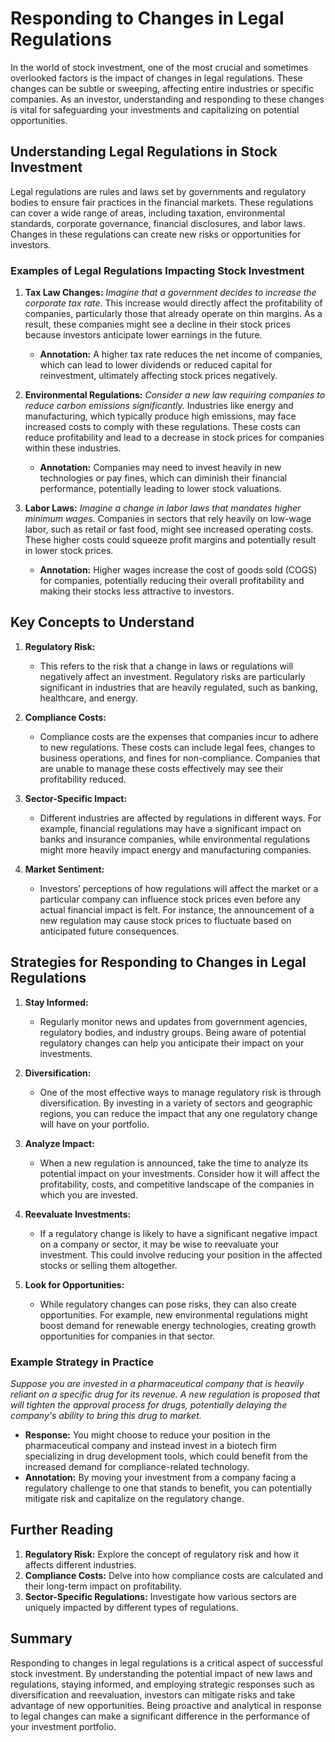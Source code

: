 # Responding to Changes in Legal Regulations

In the world of stock investment, one of the most crucial and sometimes overlooked factors is the impact of changes in legal regulations. These changes can be subtle or sweeping, affecting entire industries or specific companies. As an investor, understanding and responding to these changes is vital for safeguarding your investments and capitalizing on potential opportunities.

## Understanding Legal Regulations in Stock Investment

Legal regulations are rules and laws set by governments and regulatory bodies to ensure fair practices in the financial markets. These regulations can cover a wide range of areas, including taxation, environmental standards, corporate governance, financial disclosures, and labor laws. Changes in these regulations can create new risks or opportunities for investors.

### Examples of Legal Regulations Impacting Stock Investment

1. **Tax Law Changes:**
   *Imagine that a government decides to increase the corporate tax rate*. This increase would directly affect the profitability of companies, particularly those that already operate on thin margins. As a result, these companies might see a decline in their stock prices because investors anticipate lower earnings in the future.
   - **Annotation:** A higher tax rate reduces the net income of companies, which can lead to lower dividends or reduced capital for reinvestment, ultimately affecting stock prices negatively.

2. **Environmental Regulations:**
   *Consider a new law requiring companies to reduce carbon emissions significantly.* Industries like energy and manufacturing, which typically produce high emissions, may face increased costs to comply with these regulations. These costs can reduce profitability and lead to a decrease in stock prices for companies within these industries.
   - **Annotation:** Companies may need to invest heavily in new technologies or pay fines, which can diminish their financial performance, potentially leading to lower stock valuations.

3. **Labor Laws:**
   *Imagine a change in labor laws that mandates higher minimum wages.* Companies in sectors that rely heavily on low-wage labor, such as retail or fast food, might see increased operating costs. These higher costs could squeeze profit margins and potentially result in lower stock prices.
   - **Annotation:** Higher wages increase the cost of goods sold (COGS) for companies, potentially reducing their overall profitability and making their stocks less attractive to investors.

## Key Concepts to Understand

1. **Regulatory Risk:**
   - This refers to the risk that a change in laws or regulations will negatively affect an investment. Regulatory risks are particularly significant in industries that are heavily regulated, such as banking, healthcare, and energy.

2. **Compliance Costs:**
   - Compliance costs are the expenses that companies incur to adhere to new regulations. These costs can include legal fees, changes to business operations, and fines for non-compliance. Companies that are unable to manage these costs effectively may see their profitability reduced.

3. **Sector-Specific Impact:**
   - Different industries are affected by regulations in different ways. For example, financial regulations may have a significant impact on banks and insurance companies, while environmental regulations might more heavily impact energy and manufacturing companies.

4. **Market Sentiment:**
   - Investors’ perceptions of how regulations will affect the market or a particular company can influence stock prices even before any actual financial impact is felt. For instance, the announcement of a new regulation may cause stock prices to fluctuate based on anticipated future consequences.

## Strategies for Responding to Changes in Legal Regulations

1. **Stay Informed:**
   - Regularly monitor news and updates from government agencies, regulatory bodies, and industry groups. Being aware of potential regulatory changes can help you anticipate their impact on your investments.

2. **Diversification:**
   - One of the most effective ways to manage regulatory risk is through diversification. By investing in a variety of sectors and geographic regions, you can reduce the impact that any one regulatory change will have on your portfolio.

3. **Analyze Impact:**
   - When a new regulation is announced, take the time to analyze its potential impact on your investments. Consider how it will affect the profitability, costs, and competitive landscape of the companies in which you are invested.

4. **Reevaluate Investments:**
   - If a regulatory change is likely to have a significant negative impact on a company or sector, it may be wise to reevaluate your investment. This could involve reducing your position in the affected stocks or selling them altogether.

5. **Look for Opportunities:**
   - While regulatory changes can pose risks, they can also create opportunities. For example, new environmental regulations might boost demand for renewable energy technologies, creating growth opportunities for companies in that sector.

### Example Strategy in Practice

*Suppose you are invested in a pharmaceutical company that is heavily reliant on a specific drug for its revenue. A new regulation is proposed that will tighten the approval process for drugs, potentially delaying the company's ability to bring this drug to market.* 

- **Response:** You might choose to reduce your position in the pharmaceutical company and instead invest in a biotech firm specializing in drug development tools, which could benefit from the increased demand for compliance-related technology.
- **Annotation:** By moving your investment from a company facing a regulatory challenge to one that stands to benefit, you can potentially mitigate risk and capitalize on the regulatory change.

## Further Reading

1. **Regulatory Risk:** Explore the concept of regulatory risk and how it affects different industries.
2. **Compliance Costs:** Delve into how compliance costs are calculated and their long-term impact on profitability.
3. **Sector-Specific Regulations:** Investigate how various sectors are uniquely impacted by different types of regulations.

## Summary

Responding to changes in legal regulations is a critical aspect of successful stock investment. By understanding the potential impact of new laws and regulations, staying informed, and employing strategic responses such as diversification and reevaluation, investors can mitigate risks and take advantage of new opportunities. Being proactive and analytical in response to legal changes can make a significant difference in the performance of your investment portfolio.